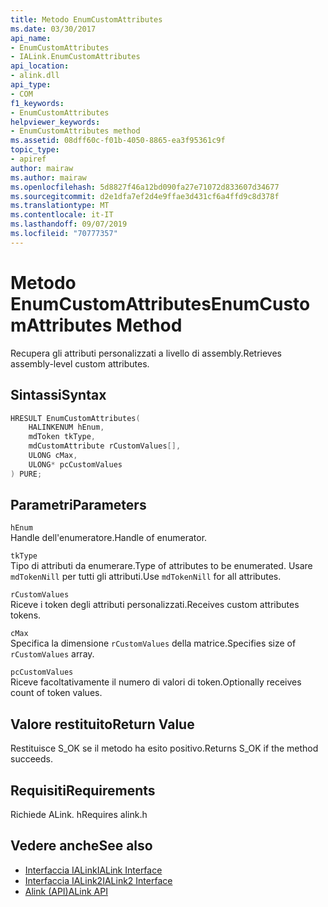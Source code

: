 ```yaml
---
title: Metodo EnumCustomAttributes
ms.date: 03/30/2017
api_name:
- EnumCustomAttributes
- IALink.EnumCustomAttributes
api_location:
- alink.dll
api_type:
- COM
f1_keywords:
- EnumCustomAttributes
helpviewer_keywords:
- EnumCustomAttributes method
ms.assetid: 08dff60c-f01b-4050-8865-ea3f95361c9f
topic_type:
- apiref
author: mairaw
ms.author: mairaw
ms.openlocfilehash: 5d8827f46a12bd090fa27e71072d833607d34677
ms.sourcegitcommit: d2e1dfa7ef2d4e9ffae3d431cf6a4ffd9c8d378f
ms.translationtype: MT
ms.contentlocale: it-IT
ms.lasthandoff: 09/07/2019
ms.locfileid: "70777357"
---
```

# <a name="enumcustomattributes-method"></a><span data-ttu-id="9dc69-102">Metodo EnumCustomAttributes</span><span class="sxs-lookup"><span data-stu-id="9dc69-102">EnumCustomAttributes Method</span></span>
<span data-ttu-id="9dc69-103">Recupera gli attributi personalizzati a livello di assembly.</span><span class="sxs-lookup"><span data-stu-id="9dc69-103">Retrieves assembly-level custom attributes.</span></span>  
  
## <a name="syntax"></a><span data-ttu-id="9dc69-104">Sintassi</span><span class="sxs-lookup"><span data-stu-id="9dc69-104">Syntax</span></span>  
  
```cpp  
HRESULT EnumCustomAttributes(  
    HALINKENUM hEnum,  
    mdToken tkType,  
    mdCustomAttribute rCustomValues[],  
    ULONG cMax,  
    ULONG* pcCustomValues  
) PURE;  
```  
  
## <a name="parameters"></a><span data-ttu-id="9dc69-105">Parametri</span><span class="sxs-lookup"><span data-stu-id="9dc69-105">Parameters</span></span>  
 `hEnum`  
 <span data-ttu-id="9dc69-106">Handle dell'enumeratore.</span><span class="sxs-lookup"><span data-stu-id="9dc69-106">Handle of enumerator.</span></span>  
  
 `tkType`  
 <span data-ttu-id="9dc69-107">Tipo di attributi da enumerare.</span><span class="sxs-lookup"><span data-stu-id="9dc69-107">Type of attributes to be enumerated.</span></span> <span data-ttu-id="9dc69-108">Usare `mdTokenNill` per tutti gli attributi.</span><span class="sxs-lookup"><span data-stu-id="9dc69-108">Use `mdTokenNill` for all attributes.</span></span>  
  
 `rCustomValues`  
 <span data-ttu-id="9dc69-109">Riceve i token degli attributi personalizzati.</span><span class="sxs-lookup"><span data-stu-id="9dc69-109">Receives custom attributes tokens.</span></span>  
  
 `cMax`  
 <span data-ttu-id="9dc69-110">Specifica la dimensione `rCustomValues` della matrice.</span><span class="sxs-lookup"><span data-stu-id="9dc69-110">Specifies size of `rCustomValues` array.</span></span>  
  
 `pcCustomValues`  
 <span data-ttu-id="9dc69-111">Riceve facoltativamente il numero di valori di token.</span><span class="sxs-lookup"><span data-stu-id="9dc69-111">Optionally receives count of token values.</span></span>  
  
## <a name="return-value"></a><span data-ttu-id="9dc69-112">Valore restituito</span><span class="sxs-lookup"><span data-stu-id="9dc69-112">Return Value</span></span>  
 <span data-ttu-id="9dc69-113">Restituisce S_OK se il metodo ha esito positivo.</span><span class="sxs-lookup"><span data-stu-id="9dc69-113">Returns S_OK if the method succeeds.</span></span>  
  
## <a name="requirements"></a><span data-ttu-id="9dc69-114">Requisiti</span><span class="sxs-lookup"><span data-stu-id="9dc69-114">Requirements</span></span>  
 <span data-ttu-id="9dc69-115">Richiede ALink. h</span><span class="sxs-lookup"><span data-stu-id="9dc69-115">Requires alink.h</span></span>  
  
## <a name="see-also"></a><span data-ttu-id="9dc69-116">Vedere anche</span><span class="sxs-lookup"><span data-stu-id="9dc69-116">See also</span></span>

- [<span data-ttu-id="9dc69-117">Interfaccia IALink</span><span class="sxs-lookup"><span data-stu-id="9dc69-117">IALink Interface</span></span>](ialink-interface.md)
- [<span data-ttu-id="9dc69-118">Interfaccia IALink2</span><span class="sxs-lookup"><span data-stu-id="9dc69-118">IALink2 Interface</span></span>](ialink2-interface.md)
- [<span data-ttu-id="9dc69-119">Alink (API)</span><span class="sxs-lookup"><span data-stu-id="9dc69-119">ALink API</span></span>](index.md)
